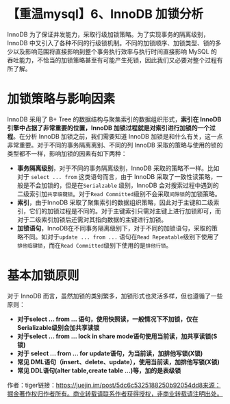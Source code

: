 # 【重温mysql】6、InnoDB 加锁分析

InnoDB 为了保证并发能力，采取行级加锁策略。为了实现事务的隔离级别，InnoDB 中又引入了各种不同的行级锁机制。不同的加锁顺序、加锁类型、锁的多少以及影响范围将直接影响到整个事务执行效率与执行时间直接影响 MySQL 的吞吐能力，不恰当的加锁策略甚至有可能产生死锁，因此我们又必要对整个过程有所了解。

# 加锁策略与影响因素

InnoDB 采用了 B+ Tree 的数据结构与聚集索引的数据组织形式，**索引在 InnoDB 引擎中占据了非常重要的位置，InnoDB 加锁过程就是对索引进行加锁的一个过程**。在分析 InnoDB 加锁之前，我们需要知道 InnoDB 加锁是和什么有关，这一点非常重要。对于不同的事务隔离离别、不同的列 InnoDB 采取的策略与使用的锁的类型都不一样，影响加锁的因素有如下两种：

- **事务隔离级别**，对于不同的事务隔离级别，InnoDB 采取的策略不一样。比如对于 `select ... from` 这类语句而言，由于 InnoDB 采取了一致性读策略，一般是不会加锁的，但是在`Serialzable` 级别，InnoDB 会对搜索过程中遇到的二级索引加`共享临键锁`。对于`Read Committed`级别不会采取`间隙锁`的加锁策略。
- **索引**，由于InnoDB 采取了聚集索引的数据组织策略，因此对于主键和二级索引，它们的加锁过程是不同的。对于主键索引只需对主键上进行加锁即可，而对于二级索引加锁后还需对其指向数据的主键进行加锁。
- **加锁语句**，InnoDB在不同事务隔离级别下，对于不同的加锁语句，采取的策略不同。如对于`update ... from ...` 语句在`Read Repeatable`级别下使用了`排他临键锁`，而在`Read Committed`级别下使用的是`排他行锁`。

# 基本加锁原则

对于 InnoDB 而言，虽然加锁的类别繁多，加锁形式也灵活多样，但也遵循了一些原则：

- **对于select ... from ... 语句，使用快照读，一般情况下不加锁，仅在Serializable级别会加共享读锁**
- **对于select ... from ... lock in share mode语句使用当前读，加共享读锁(S锁)**
- **对于 select ... from ... for update语句，为当前读，加排他写锁(X锁)**
- **常见 DML语句（insert、delete、update），使用当前读，加排他写锁(X锁)**
- **常见 DDL语句(alter table,create table ...)等，加的是表级锁**


作者：tiger链接：https://juejin.im/post/5dc6c5325188250b92054dd8来源：掘金著作权归作者所有。商业转载请联系作者获得授权，非商业转载请注明出处。